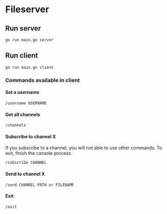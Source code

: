 # Fileserver

## Run server
```
go run main.go server
```

## Run client
```
go run main.go client
```

### Commands available in client

#### Set a username
```
/username USERNAME
```

#### Get all channels
```
/channels
```

#### Subscribe to channel X
If you subscribe to a channel, you will not able to use other commands. To exit, finish the console process
```
/subscribe CHANNEL
```

#### Send to channel X
```
/send CHANNEL PATH or FILENAME
```

#### Exit
```
/exit
```
